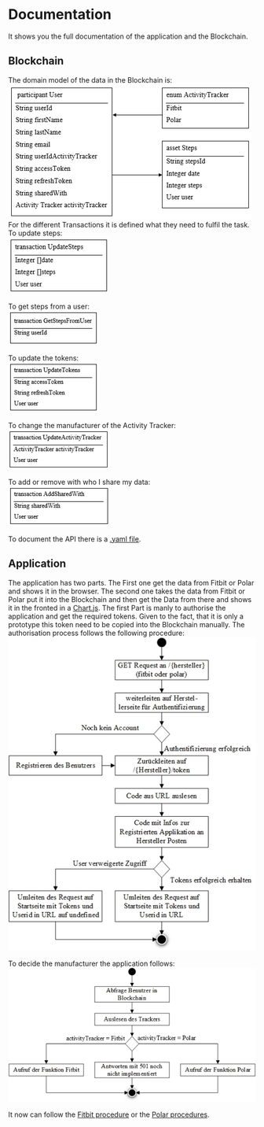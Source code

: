 # Documentation
It shows you the full documentation of the application and the Blockchain.

## Blockchain
The domain model of the data in the Blockchain is:<br>
![Domain Model](images/domain_model.png)
For the different Transactions it is defined what they need to fulfil the task.
To update steps:<br>
![UpdateSteps](images/transaction_updateSteps.png)

To get steps from a user:<br>
![GetStepsFromUser](images/transaction_getStepsFromUser.png)

To update the tokens:<br>
![UpdateTokens](images/transaction_updateTokens.png)

To change the manufacturer of the Activity Tracker:<br>
![UpdateActivityTracker](images/transaction_updateActivityTracker.png)

To add or remove with who I share my data:<br>
![SharedWith](images/transaction_addSharedWith.png)

To document the API there is a [.yaml file](doku_API_Blockchain.yaml).


## Application
The application has two parts. The First one get the data from Fitbit or Polar and shows it in the browser. The second one takes the data from Fitbit or Polar put it into the Blockchain and then get the Data from there and shows it in the fronted in a [Chart.js](https://www.chartjs.org/).
The first Part is manly to authorise the application and get the required tokens. Given to the fact, that it is only a prototype this token need to be copied into the Blockchain manually.
The authorisation process follows the following procedure:<br>
![authorisation_Process](images/authorisation.jpg)

To decide the manufacturer the application follows: <br>
![manufacturerChoice](images/refreshBlockchain.jpg)

It now can follow the [Fitbit procedure](images/fitbit.jpg) or the [Polar procedures](images/polar.jpg).